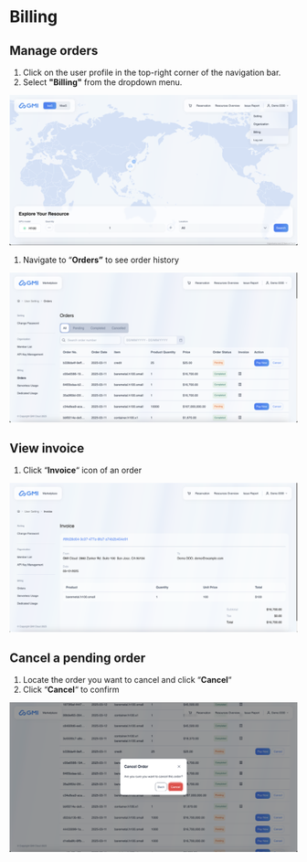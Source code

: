 # Billing

## Manage orders

1. Click on the user profile in the top-right corner of the navigation bar.
2. Select **"Billing"** from the dropdown menu.

![image-20250311-133010.png](/assets/image-20250311-133010.png)

1. Navigate to “**Orders”** to see order history

![image-20250311-132854.png](/assets/image-20250311-132854.png)

## View invoice

1. Click “**Invoice**“ icon of an order

![image-20250312-060319.png](/assets/image-20250312-060319.png)

## Cancel a pending order

1. Locate the order you want to cancel and click “**Cancel**“
2. Click “**Cancel**“ to confirm

![image-20250312-061028.png](/assets/image-20250312-061028.png)